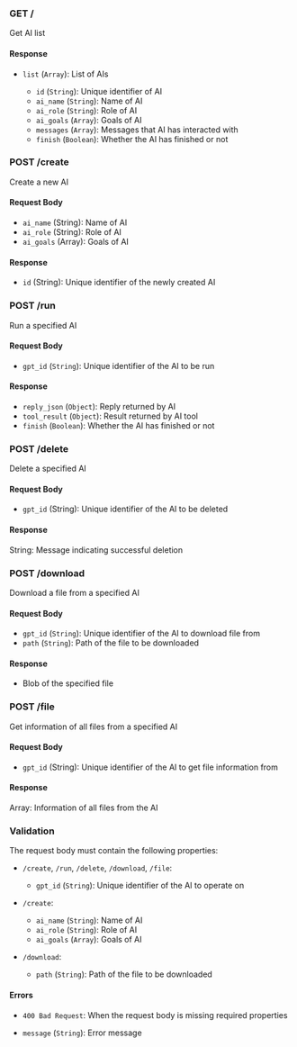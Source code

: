 ### GET /

Get AI list

#### Response

- `list` (`Array`): List of AIs

  - `id` (`String`): Unique identifier of AI
  - `ai_name` (`String`): Name of AI
  - `ai_role` (`String`): Role of AI
  - `ai_goals` (`Array`): Goals of AI
  - `messages` (`Array`): Messages that AI has interacted with
  - `finish` (`Boolean`): Whether the AI has finished or not
      
### POST /create

Create a new AI

#### Request Body

- `ai_name` (String): Name of AI
- `ai_role` (String): Role of AI
- `ai_goals` (Array): Goals of AI

#### Response
- `id` (String): Unique identifier of the newly created AI

### POST /run

Run a specified AI

#### Request Body

- `gpt_id` (`String`): Unique identifier of the AI to be run

#### Response

- `reply_json` (`Object`): Reply returned by AI
- `tool_result` (`Object`): Result returned by AI tool
- `finish` (`Boolean`): Whether the AI has finished or not

### POST /delete

Delete a specified AI

#### Request Body
- `gpt_id` (String): Unique identifier of the AI to be deleted

#### Response
 String: Message indicating successful deletion

### POST /download

Download a file from a specified AI

#### Request Body

- `gpt_id` (`String`): Unique identifier of the AI to download file from
- `path` (`String`): Path of the file to be downloaded

#### Response

- Blob of the specified file

### POST /file
Get information of all files from a specified AI

#### Request Body
- `gpt_id` (String): Unique identifier of the AI to get file information from

#### Response
Array: Information of all files from the AI

### Validation

The request body must contain the following properties:

- `/create`, `/run`, `/delete`, `/download`, `/file`: 

  - `gpt_id` (`String`): Unique identifier of the AI to operate on

- `/create`:

  - `ai_name` (`String`): Name of AI
  - `ai_role` (`String`): Role of AI
  - `ai_goals` (`Array`): Goals of AI

- `/download`:

  - `path` (`String`): Path of the file to be downloaded

#### Errors

- `400 Bad Request`: When the request body is missing required properties

- `message` (`String`): Error message

